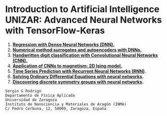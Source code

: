 # **Introduction to Artificial Intelligence UNIZAR: Advanced Neural Networks with TensorFlow-Keras**

1. **[Regression with Dense Neural Networks (DNN).](regression/ai_unizar_course_regression_1.ipynb)**
2. **[Numerical method surrogates and autoencoders with DNNs.]()**
3. **[Handwritten digit classification with Convolutional Neural Networks (CNN).]()**
4. **[Application of CNNs to magnetism: 2D Ising model.]()**
5. **[Time Series Prediction with Recurrent Neural Networks (RNN)]().**
6. **[Solving Ordinary Differential Equations with neural networks]().**
7. **[Discovering discrete symmetry groups with neural networks]().**

```
Sergio G Rodrigo
Departamento de Física Aplicada
Universidad de Zaragoza
Instituto de Nanociencia y Materiales de Aragón (INMA)
C/ Pedro Cerbuna, 12, 50009, Zaragoza, España
```
